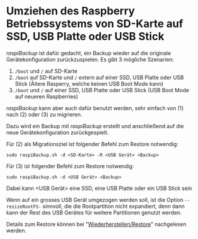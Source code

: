 # Umziehen des Raspberry Betriebssystems von SD-Karte auf SSD, USB Platte oder USB Stick

*raspiBackup* ist dafür gedacht, ein Backup wieder auf die originale
Gerätekonfiguration zurückzuspielen. Es gibt 3 mögliche Szenarien:

1. `/boot` und `/` auf SD-Karte
2. `/boot` auf SD-Karte und `/` extern auf einer SSD, USB Platte oder USB Stick
   (Ältere Rasperry, welche keinen USB Boot Mode kann)
3. `/boot` und `/` auf einer SSD, USB Platte oder USB Stick
   (USB Boot Mode auf neueren Raspberries)

*raspiBackup* kann aber auch dafür benutzt werden, sehr einfach von (1) nach (2) oder (3) zu migrieren.

Dazu wird ein Backup mit *raspiBackup* erstellt und anschließend auf die neue Gerätekonfiguration zurückgespielt.

Für (2) als Migrationsziel ist folgender Befehl zum Restore notwendig:

```
sudo raspiBackup.sh -d <SD-Karte> -R <USB Gerät> <Backup>
```

Für (3) ist folgender Befehl zum Restore notwendig:

```
sudo raspiBackup.sh -d <USB Gerät> <Backup>
```

Dabei kann <USB Gerät> eine SSD, eine USB Platte oder ein USB Stick sein


Wenn auf ein grosses USB Gerät umgezogen werden soll, ist die Option
`--resizeRootFS-` sinnvoll, die die Rootpartition nicht expandiert, denn dann kann
der Rest des USB Gerätes für weitere Partitionen genutzt werden.

Details zum Restore können bei "[Wiederherstellen/Restore](restore.md)" nachgelesen werden.


[.status]: rst
[.source]: https://www.linux-tips-and-tricks.de/de/raspibackupcategoried/592-umziehen-des-raspberry-betriebssystems-von-sd-karte-auf-ssd-usb-platte-oder-usb-stick
[.source]: https://www.linux-tips-and-tricks.de/en/raspibackupcategorye/593-migrate-the-raspberry-os-from-sd-card-to-ssd-usb-disk-or-usb-pen-drive

